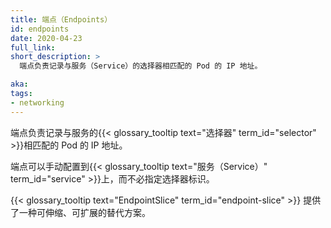 ```yaml
---
title: 端点（Endpoints）
id: endpoints
date: 2020-04-23
full_link: 
short_description: >
  端点负责记录与服务（Service）的选择器相匹配的 Pod 的 IP 地址。

aka:
tags:
- networking
---
```

<!--
title: Endpoints
id: endpoints
date: 2020-04-23
full_link: 
short_description: >
  Endpoints track the IP addresses of Pods with matching Service selectors.

aka:
tags:
- networking
-->

<!--
 Endpoints track the IP addresses of Pods with matching  {{< glossary_tooltip text="selectors" term_id="selector" >}}.
-->
端点负责记录与服务的{{< glossary_tooltip text="选择器" term_id="selector" >}}相匹配的 Pod 的 IP 地址。

<!--more-->

<!--
Endpoints can be configured manually for {{< glossary_tooltip text="Services" term_id="service" >}} without selectors specified.
-->
端点可以手动配置到{{< glossary_tooltip text="服务（Service）" term_id="service" >}}上，而不必指定选择器标识。

<!--
The {{< glossary_tooltip text="EndpointSlice" term_id="endpoint-slice" >}} resource provides a scalable and extensible alternative to Endpoints.
-->
{{< glossary_tooltip text="EndpointSlice" term_id="endpoint-slice" >}} 提供了一种可伸缩、可扩展的替代方案。
